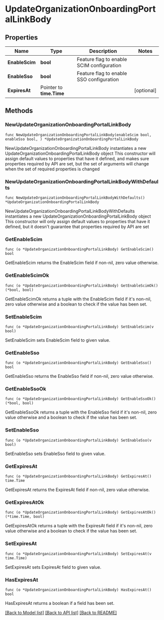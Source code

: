 # UpdateOrganizationOnboardingPortalLinkBody

## Properties

Name | Type | Description | Notes
------------ | ------------- | ------------- | -------------
**EnableScim** | **bool** | Feature flag to enable SCIM configuration | 
**EnableSso** | **bool** | Feature flag to enable SSO configuration | 
**ExpiresAt** | Pointer to **time.Time** |  | [optional] 

## Methods

### NewUpdateOrganizationOnboardingPortalLinkBody

`func NewUpdateOrganizationOnboardingPortalLinkBody(enableScim bool, enableSso bool, ) *UpdateOrganizationOnboardingPortalLinkBody`

NewUpdateOrganizationOnboardingPortalLinkBody instantiates a new UpdateOrganizationOnboardingPortalLinkBody object
This constructor will assign default values to properties that have it defined,
and makes sure properties required by API are set, but the set of arguments
will change when the set of required properties is changed

### NewUpdateOrganizationOnboardingPortalLinkBodyWithDefaults

`func NewUpdateOrganizationOnboardingPortalLinkBodyWithDefaults() *UpdateOrganizationOnboardingPortalLinkBody`

NewUpdateOrganizationOnboardingPortalLinkBodyWithDefaults instantiates a new UpdateOrganizationOnboardingPortalLinkBody object
This constructor will only assign default values to properties that have it defined,
but it doesn't guarantee that properties required by API are set

### GetEnableScim

`func (o *UpdateOrganizationOnboardingPortalLinkBody) GetEnableScim() bool`

GetEnableScim returns the EnableScim field if non-nil, zero value otherwise.

### GetEnableScimOk

`func (o *UpdateOrganizationOnboardingPortalLinkBody) GetEnableScimOk() (*bool, bool)`

GetEnableScimOk returns a tuple with the EnableScim field if it's non-nil, zero value otherwise
and a boolean to check if the value has been set.

### SetEnableScim

`func (o *UpdateOrganizationOnboardingPortalLinkBody) SetEnableScim(v bool)`

SetEnableScim sets EnableScim field to given value.


### GetEnableSso

`func (o *UpdateOrganizationOnboardingPortalLinkBody) GetEnableSso() bool`

GetEnableSso returns the EnableSso field if non-nil, zero value otherwise.

### GetEnableSsoOk

`func (o *UpdateOrganizationOnboardingPortalLinkBody) GetEnableSsoOk() (*bool, bool)`

GetEnableSsoOk returns a tuple with the EnableSso field if it's non-nil, zero value otherwise
and a boolean to check if the value has been set.

### SetEnableSso

`func (o *UpdateOrganizationOnboardingPortalLinkBody) SetEnableSso(v bool)`

SetEnableSso sets EnableSso field to given value.


### GetExpiresAt

`func (o *UpdateOrganizationOnboardingPortalLinkBody) GetExpiresAt() time.Time`

GetExpiresAt returns the ExpiresAt field if non-nil, zero value otherwise.

### GetExpiresAtOk

`func (o *UpdateOrganizationOnboardingPortalLinkBody) GetExpiresAtOk() (*time.Time, bool)`

GetExpiresAtOk returns a tuple with the ExpiresAt field if it's non-nil, zero value otherwise
and a boolean to check if the value has been set.

### SetExpiresAt

`func (o *UpdateOrganizationOnboardingPortalLinkBody) SetExpiresAt(v time.Time)`

SetExpiresAt sets ExpiresAt field to given value.

### HasExpiresAt

`func (o *UpdateOrganizationOnboardingPortalLinkBody) HasExpiresAt() bool`

HasExpiresAt returns a boolean if a field has been set.


[[Back to Model list]](../README.md#documentation-for-models) [[Back to API list]](../README.md#documentation-for-api-endpoints) [[Back to README]](../README.md)


